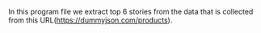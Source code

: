 In this program file we extract top 6 stories from the data that is collected from this URL(https://dummyjson.com/products).

